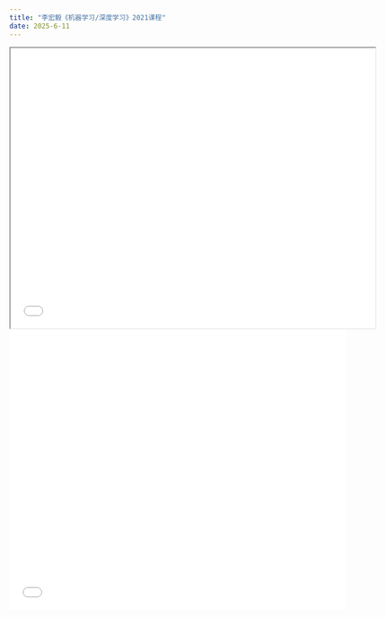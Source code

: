 ```yaml
---
title: "李宏毅《机器学习/深度学习》2021课程"
date: 2025-6-11
---
```


<iframe src="[/blob/main/assets/机器学习.pdf]" width="650" height="500"></iframe>
<embed src="[/assets/机器学习.pdf](https://github.com/wang-akang/study/blob/main/assets/%E6%9C%BA%E5%99%A8%E5%AD%A6%E4%B9%A0.pdf)" width="600" height="500">
